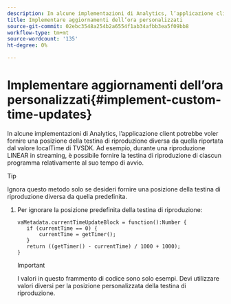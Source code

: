 ```yaml
---
description: In alcune implementazioni di Analytics, l’applicazione client potrebbe voler fornire una posizione della testina di riproduzione diversa da quella riportata dal valore localTime di TVSDK. Ad esempio, durante una riproduzione LINEAR in streaming, è possibile fornire la testina di riproduzione di ciascun programma relativamente al suo tempo di avvio.
title: Implementare aggiornamenti dell’ora personalizzati
source-git-commit: 02ebc3548a254b2a6554f1ab34afbb3ea5f09bb8
workflow-type: tm+mt
source-wordcount: '135'
ht-degree: 0%

---
```


# Implementare aggiornamenti dell’ora personalizzati{#implement-custom-time-updates}

In alcune implementazioni di Analytics, l’applicazione client potrebbe voler fornire una posizione della testina di riproduzione diversa da quella riportata dal valore localTime di TVSDK. Ad esempio, durante una riproduzione LINEAR in streaming, è possibile fornire la testina di riproduzione di ciascun programma relativamente al suo tempo di avvio.

>[!TIP]
>
>Ignora questo metodo solo se desideri fornire una posizione della testina di riproduzione diversa da quella predefinita.

1. Per ignorare la posizione predefinita della testina di riproduzione:

   ```
   vaMetadata.currentTimeUpdateBlock = function():Number { 
      if (currentTime == 0) { 
          currentTime = getTimer(); 
      } 
      return ((getTimer() - currentTime) / 1000 + 1000); 
   }
   ```

   >[!IMPORTANT]
   >
   >I valori in questo frammento di codice sono solo esempi. Devi utilizzare valori diversi per la posizione personalizzata della testina di riproduzione.
